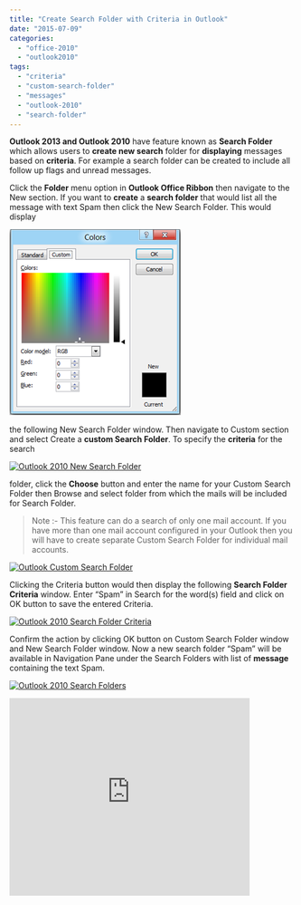 ```yaml
---
title: "Create Search Folder with Criteria in Outlook"
date: "2015-07-09"
categories: 
  - "office-2010"
  - "outlook2010"
tags: 
  - "criteria"
  - "custom-search-folder"
  - "messages"
  - "outlook-2010"
  - "search-folder"
---
```


**Outlook 2013 and Outlook 2010** have feature known as **Search Folder** which allows users to **create new search** folder for **displaying** messages based on **criteria**. For example a search folder can be created to include all follow up flags and unread messages.

Click the **Folder** menu option in **Outlook Office Ribbon** then navigate to the New section. If you want to **create** a **search folder** that would list all the message with text Spam then click the New Search Folder. This would display

[![Outlook 2010 New Folder](/assets/images/image_thumb168.png "Outlook 2010 New Folder")](http://blogmines.com/blog/wp-content/uploads/2011/07/image168.png)

the following New Search Folder window. Then navigate to Custom section and select Create a **custom Search Folder**. To specify the **criteria** for the search

[![Outlook 2010 New Search Folder](/assets/images/image_thumb169.png "Outlook 2010 New Search Folder")](http://blogmines.com/blog/wp-content/uploads/2011/07/image169.png)

folder, click the **Choose** button and enter the name for your Custom Search Folder then Browse and select folder from which the mails will be included for Search Folder.

> Note :- This feature can do a search of only one mail account. If you have more than one mail account configured in your Outlook then you will have to create separate Custom Search Folder for individual mail accounts.

[![Outlook Custom Search Folder](/assets/images/image_thumb170.png "Outlook Custom Search Folder")](http://blogmines.com/blog/wp-content/uploads/2011/07/image170.png)

Clicking the Criteria button would then display the following **Search Folder Criteria** window. Enter “Spam” in Search for the word(s) field and click on OK button to save the entered Criteria.

[![Outlook 2010 Search Folder Criteria](/assets/images/image_thumb171.png "Outlook 2010 Search Folder Criteria")](http://blogmines.com/blog/wp-content/uploads/2011/07/image171.png)

Confirm the action by clicking OK button on Custom Search Folder window and New Search Folder window. Now a new search folder “Spam” will be available in Navigation Pane under the Search Folders with list of **message** containing the text Spam.

[![Outlook 2010 Search Folders](/assets/images/image_thumb172.png "Outlook 2010 Search Folders")](http://blogmines.com/blog/wp-content/uploads/2011/07/image172.png)

<iframe height="349" src="http://www.youtube.com/embed/9e4e5LpsFaM?hl=en&amp;fs=1" frameborder="0" width="425" allowfullscreen="allowfullscreen"></iframe>
